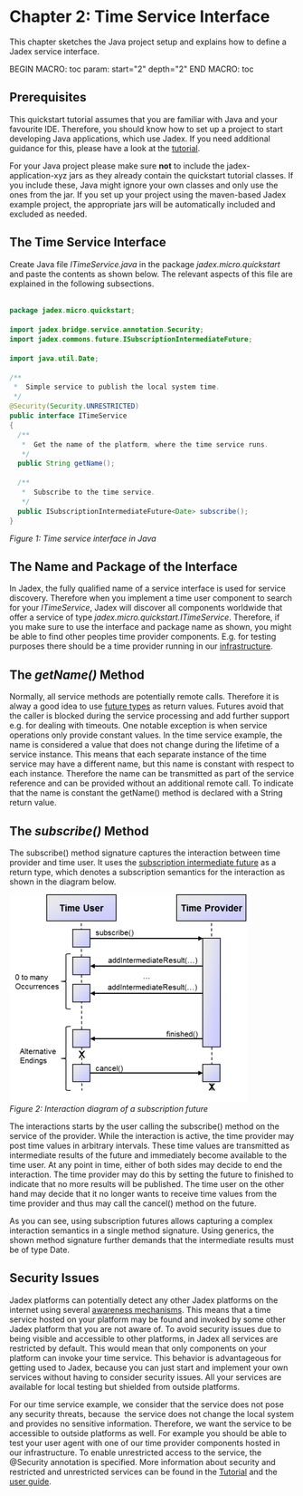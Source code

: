 <span>Chapter 2: Time Service Interface</span> 
==============================================

This chapter sketches the Java project setup and explains how to define a Jadex service interface.

BEGIN MACRO: toc param: start="2" depth="2" END MACRO: toc

<span>Prerequisites</span> 
--------------------------

This quickstart tutorial assumes that you are familiar with Java and your favourite IDE. Therefore, you should know how to set up a project to start developing Java applications, which use Jadex. If you need additional guidance for this, please have a look at the <span class="wikiexternallink">[tutorial](AC%20Tutorial/02%20Installation)</span>.

For your Java project please make sure **not** to include the jadex-application-xyz jars as they already contain the quickstart tutorial classes. If you include these, Java might ignore your own classes and only use the ones from the jar. If you set up your project using the maven-based Jadex example project, the appropriate jars will be automatically included and excluded as needed.

<span>The Time Service Interface</span> 
---------------------------------------

Create Java file *ITimeService.java* in the package *jadex.micro.quickstart* and paste the contents as shown below. The relevant aspects of this file are explained in the following subsections.


```java

package jadex.micro.quickstart;

import jadex.bridge.service.annotation.Security;
import jadex.commons.future.ISubscriptionIntermediateFuture;

import java.util.Date;

/**
 *  Simple service to publish the local system time.
 */
@Security(Security.UNRESTRICTED)
public interface ITimeService
{
  /**
   *  Get the name of the platform, where the time service runs.
   */
  public String getName();

  /**
   *  Subscribe to the time service.
   */
  public ISubscriptionIntermediateFuture<Date> subscribe();
}

```


*Figure 1: Time service interface in Java*

<span>The Name and Package of the Interface</span> 
--------------------------------------------------

In Jadex, the fully qualified name of a service interface is used for service discovery. Therefore when you implement a time user component to search for your *ITimeService*, Jadex will discover all components worldwide that offer a service of type *jadex.micro.quickstart.ITimeService*. Therefore, if you make sure to use the interface and package name as shown, you might be able to find other peoples time provider components. E.g. for testing purposes there should be a time provider running in our <span class="wikiexternallink">[infrastructure](Infrastructure/Overview)</span>.

<span>The *getName()* Method</span> 
-----------------------------------

Normally, all service methods are potentially remote calls. Therefore it is alway a good idea to use <span class="wikiexternallink">[future types](AC%20User%20Guide/03%20Asynchronous%20Programming)</span> as return values. Futures avoid that the caller is blocked during the service processing and add further support e.g. for dealing with timeouts. One notable exception is when service operations only provide constant values. In the time service example, the name is considered a value that does not change during the lifetime of a service instance. This means that each separate instance of the time service may have a different name, but this name is constant with respect to each instance. Therefore the name can be transmitted as part of the service reference and can be provided without an additional remote call. To indicate that the name is constant the getName() method is declared with a String return value.

<span>The *subscribe()* Method</span> 
-------------------------------------

The subscribe() method signature captures the interaction between time provider and time user. It uses the <span class="wikiexternallink">[subscription intermediate future](AC%20User%20Guide/03%20Asynchronous%20Programming)</span> as a return type, which denotes a subscription semantics for the interaction as shown in the diagram below.

![02 Time Service Interface@subscription.png](subscription.png)\
*Figure 2: Interaction diagram of a subscription future*

The interactions starts by the user calling the subscribe() method on the service of the provider. While the interaction is active, the time provider may post time values in arbitrary intervals. These time values are transmitted as intermediate results of the future and immediately become available to the time user. At any point in time, either of both sides may decide to end the interaction. The time provider may do this by setting the future to finished to indicate that no more results will be published. The time user on the other hand may decide that it no longer wants to receive time values from the time provider and thus may call the cancel() method on the future.

As you can see, using subscription futures allows capturing a complex interaction semantics in a single method signature. Using generics, the shown method signature further demands that the intermediate results must be of type Date.

<div class="wikimodel-emptyline">

</div>

<span>Security Issues</span> 
----------------------------

Jadex platforms can potentially detect any other Jadex platforms on the internet using several <span class="wikiexternallink">[awareness mechanisms](AC%20User%20Guide/07%20Platform%20Awareness)</span>. This means that a time service hosted on your platform may be found and invoked by some other Jadex platform that you are not aware of. To avoid security issues due to being visible and accessible to other platforms, in Jadex all services are restricted by default. This would mean that only components on your platform can invoke your time service. This behavior is advantageous for getting used to Jadex, because you can just start and implement your own services without having to consider security issues. All your services are available for local testing but shielded from outside platforms.

For our time service example, we consider that the service does not pose any security threats, because  the service does not change the local system and provides no sensitive information. Therefore, we want the service to be accessible to outside platforms as well. For example you should be able to test your user agent with one of our time provider components hosted in our infrastructure. To enable unrestricted access to the service, the @Security annotation is specified. More information about security and restricted and unrestricted services can be found in the <span class="wikiexternallink">[Tutorial](AC%20Tutorial/08%20Security)</span> and the <span class="wikiexternallink">[user guide](AC%20User%20Guide/08%20Security)</span>.

